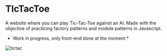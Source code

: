 # TIcTacToe

A website where you can play Tic-Tac-Toe against an AI. Made with the objective of practicing factory patterns and module patterns in Javascript.  

* Work in progress, only front-end done at the moment * 

![tictac](https://user-images.githubusercontent.com/60524964/212153322-44e8cf6d-21c0-4ec5-a5b0-d7114ed48924.png)
